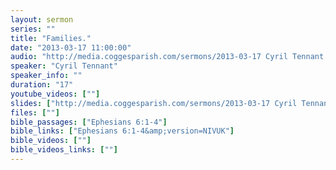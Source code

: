 ```yaml
---
layout: sermon
series: ""
title: "Families."
date: "2013-03-17 11:00:00"
audio: "http://media.coggesparish.com/sermons/2013-03-17 Cyril Tennant.mp3"
speaker: "Cyril Tennant"
speaker_info: ""
duration: "17"
youtube_videos: [""]
slides: ["http://media.coggesparish.com/sermons/2013-03-17 Cyril Tennant.pdf"]
files: [""]
bible_passages: ["Ephesians 6:1-4"]
bible_links: ["Ephesians 6:1-4&amp;version=NIVUK"]
bible_videos: [""]
bible_videos_links: [""]
---
```

